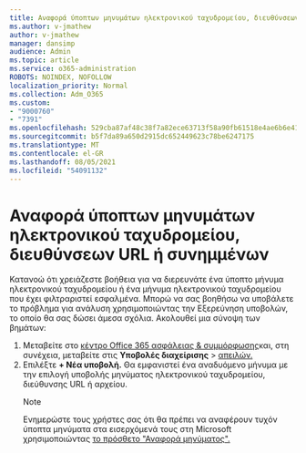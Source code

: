 ```yaml
---
title: Αναφορά ύποπτων μηνυμάτων ηλεκτρονικού ταχυδρομείου, διευθύνσεων URL ή συνημμένων
ms.author: v-jmathew
author: v-jmathew
manager: dansimp
audience: Admin
ms.topic: article
ms.service: o365-administration
ROBOTS: NOINDEX, NOFOLLOW
localization_priority: Normal
ms.collection: Adm_O365
ms.custom:
- "9000760"
- "7391"
ms.openlocfilehash: 529cba87af48c38f7a82ece63713f58a90fb61518e4ae6b6e41f0b4905dcd5ae
ms.sourcegitcommit: b5f7da89a650d2915dc652449623c78be6247175
ms.translationtype: MT
ms.contentlocale: el-GR
ms.lasthandoff: 08/05/2021
ms.locfileid: "54091132"
---
```

# <a name="report-suspicious-emails-urls-or-attachments"></a>Αναφορά ύποπτων μηνυμάτων ηλεκτρονικού ταχυδρομείου, διευθύνσεων URL ή συνημμένων

Κατανοώ ότι χρειάζεστε βοήθεια για να διερευνάτε ένα ύποπτο μήνυμα ηλεκτρονικού ταχυδρομείου ή ένα μήνυμα ηλεκτρονικού ταχυδρομείου που έχει φιλτραριστεί εσφαλμένα. Μπορώ να σας βοηθήσω να υποβάλετε το πρόβλημα για ανάλυση χρησιμοποιώντας την Εξερεύνηση υποβολών, το οποίο θα σας δώσει άμεσα σχόλια. Ακολουθεί μια σύνοψη των βημάτων:

1. Μεταβείτε στο [κέντρο Office 365 ασφάλειας & συμμόρφωσης](https://go.microsoft.com/fwlink/p/?linkid=2077143)και, στη συνέχεια, μεταβείτε στις **Υποβολές διαχείρισης**  >  [απειλών.](https://go.microsoft.com/fwlink/?linkid=2101521)
2. Επιλέξτε **+ Νέα υποβολή.** Θα εμφανιστεί ένα αναδυόμενο μήνυμα με την επιλογή υποβολής μηνύματος ηλεκτρονικού ταχυδρομείου, διεύθυνσης URL ή αρχείου.
    > [!NOTE]
    > Ενημερώστε τους χρήστες σας ότι θα πρέπει να αναφέρουν τυχόν ύποπτα μηνύματα στα εισερχόμενά τους στη Microsoft χρησιμοποιώντας [το πρόσθετο "Αναφορά μηνύματος".](https://go.microsoft.com/fwlink/?linkid=2092385)
